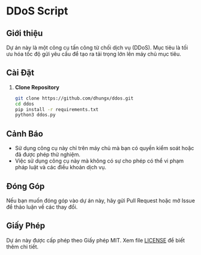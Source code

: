 # DDoS Script

## Giới thiệu
Dự án này là một công cụ tấn công từ chối dịch vụ (DDoS). Mục tiêu là tối ưu hóa tốc độ gửi yêu cầu để tạo ra tải trọng lớn lên máy chủ mục tiêu.

## Cài Đặt

1. **Clone Repository**

   ```bash
   git clone https://github.com/dhungx/ddos.git
   cd ddos
   pip install -r requirements.txt 
   python3 ddos.py
   ```
## Cảnh Báo

- Sử dụng công cụ này chỉ trên máy chủ mà bạn có quyền kiểm soát hoặc đã được phép thử nghiệm.
- Việc sử dụng công cụ này mà không có sự cho phép có thể vi phạm pháp luật và các điều khoản dịch vụ.

## Đóng Góp

Nếu bạn muốn đóng góp vào dự án này, hãy gửi Pull Request hoặc mở Issue để thảo luận về các thay đổi.

## Giấy Phép

Dự án này được cấp phép theo Giấy phép MIT. Xem file [LICENSE](LICENSE) để biết thêm chi tiết.